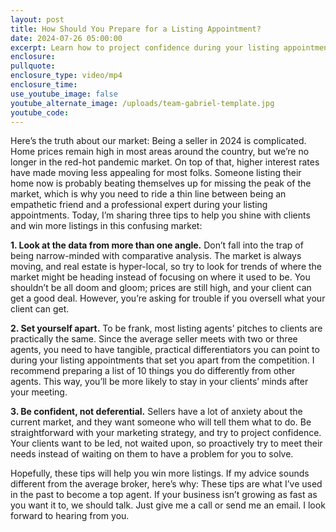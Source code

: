 ```yaml
---
layout: post
title: How Should You Prepare for a Listing Appointment?
date: 2024-07-26 05:00:00
excerpt: Learn how to project confidence during your listing appointments.
enclosure:
pullquote:
enclosure_type: video/mp4
enclosure_time:
use_youtube_image: false
youtube_alternate_image: /uploads/team-gabriel-template.jpg
youtube_code:
---
```

Here’s the truth about our market: Being a seller in 2024 is complicated. Home prices remain high in most areas around the country, but we’re no longer in the red-hot pandemic market. On top of that, higher interest rates have made moving less appealing for most folks. Someone listing their home now is probably beating themselves up for missing the peak of the market, which is why you need to ride a thin line between being an empathetic friend and a professional expert during your listing appointments. Today, I’m sharing three tips to help you shine with clients and win more listings in this confusing market:

**1\. Look at the data from more than one angle.** Don’t fall into the trap of being narrow-minded with comparative analysis. The market is always moving, and real estate is hyper-local, so try to look for trends of where the market might be heading instead of focusing on where it used to be. You shouldn’t be all doom and gloom; prices are still high, and your client can get a good deal. However, you’re asking for trouble if you oversell what your client can get.

**2\. Set yourself apart.** To be frank, most listing agents’ pitches to clients are practically the same. Since the average seller meets with two or three agents, you need to have tangible, practical differentiators you can point to during your listing appointments that set you apart from the competition. I recommend preparing a list of 10 things you do differently from other agents. This way, you’ll be more likely to stay in your clients’ minds after your meeting.

**3\. Be confident, not deferential.** Sellers have a lot of anxiety about the current market, and they want someone who will tell them what to do. Be straightforward with your marketing strategy, and try to project confidence. Your clients want to be led, not waited upon, so proactively try to meet their needs instead of waiting on them to have a problem for you to solve.

Hopefully, these tips will help you win more listings. If my advice sounds different from the average broker, here’s why: These tips are what I’ve used in the past to become a top agent. If your business isn’t growing as fast as you want it to, we should talk. Just give me a call or send me an email. I look forward to hearing from you.